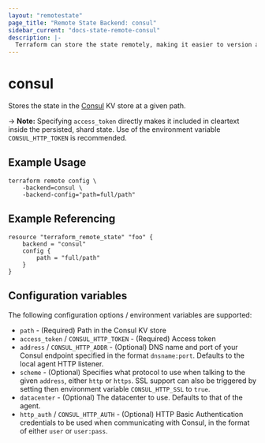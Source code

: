 ```yaml
---
layout: "remotestate"
page_title: "Remote State Backend: consul"
sidebar_current: "docs-state-remote-consul"
description: |-
  Terraform can store the state remotely, making it easier to version and work with in a team.
---
```


# consul

Stores the state in the [Consul](https://www.consul.io/) KV store at a given path.

-> **Note:** Specifying `access_token` directly makes it included in
cleartext inside the persisted, shard state.
Use of the environment variable `CONSUL_HTTP_TOKEN` is recommended.

## Example Usage

```
terraform remote config \
	-backend=consul \
	-backend-config="path=full/path"
```

## Example Referencing

```
resource "terraform_remote_state" "foo" {
	backend = "consul"
	config {
		path = "full/path"
	}
}
```

## Configuration variables

The following configuration options / environment variables are supported:

 * `path` - (Required) Path in the Consul KV store
 * `access_token` / `CONSUL_HTTP_TOKEN` - (Required) Access token
 * `address` / `CONSUL_HTTP_ADDR` - (Optional) DNS name and port of your Consul endpoint specified in the
   format `dnsname:port`. Defaults to the local agent HTTP listener.
 * `scheme` - (Optional) Specifies what protocol to use when talking to the given
   `address`, either `http` or `https`. SSL support can also be triggered
   by setting then environment variable `CONSUL_HTTP_SSL` to `true`.
 * `datacenter` - (Optional) The datacenter to use. Defaults to that of the agent.
 * `http_auth` / `CONSUL_HTTP_AUTH` - (Optional) HTTP Basic Authentication credentials to be used when
   communicating with Consul, in the format of either `user` or `user:pass`.
